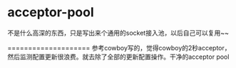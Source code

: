 acceptor-pool
=============

不是什么高深的东西，只是写出来个通用的socket接入池，以后自己可以复用~~

====================
参考cowboy写的，觉得cowboy的2秒acceptor，然后监测配置更新很浪费。就去除了全部的更新配置操作。干净的acceptor pool
